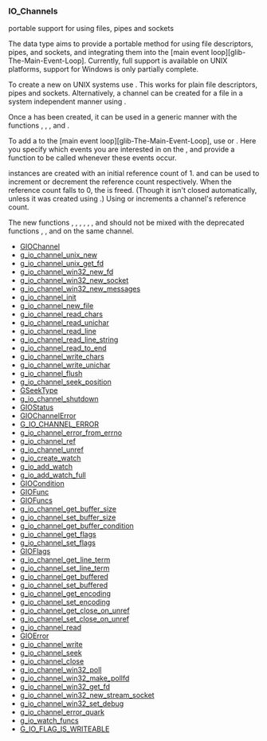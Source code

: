 ### IO_Channels

portable support for using files, pipes and sockets

 The [](GIOChannel) data type aims to provide a portable method for
 using file descriptors, pipes, and sockets, and integrating them
 into the [main event loop][glib-The-Main-Event-Loop]. Currently,
 full support is available on UNIX platforms, support for Windows
 is only partially complete.

 To create a new [](GIOChannel) on UNIX systems use
 [](g_io_channel_unix_new). This works for plain file descriptors,
 pipes and sockets. Alternatively, a channel can be created for a
 file in a system independent manner using [](g_io_channel_new_file).

 Once a [](GIOChannel) has been created, it can be used in a generic
 manner with the functions [](g_io_channel_read_chars),
 [](g_io_channel_write_chars), [](g_io_channel_seek_position), and
 [](g_io_channel_shutdown).

 To add a [](GIOChannel) to the [main event loop][glib-The-Main-Event-Loop],
 use [](g_io_add_watch) or [](g_io_add_watch_full). Here you specify which
 events you are interested in on the [](GIOChannel), and provide a
 function to be called whenever these events occur.

 [](GIOChannel) instances are created with an initial reference count of 1.
 [](g_io_channel_ref) and [](g_io_channel_unref) can be used to
 increment or decrement the reference count respectively. When the
 reference count falls to 0, the [](GIOChannel) is freed. (Though it
 isn't closed automatically, unless it was created using
 [](g_io_channel_new_file).) Using [](g_io_add_watch) or
 [](g_io_add_watch_full) increments a channel's reference count.

 The new functions [](g_io_channel_read_chars),
 [](g_io_channel_read_line), [](g_io_channel_read_line_string),
 [](g_io_channel_read_to_end), [](g_io_channel_write_chars),
 [](g_io_channel_seek_position), and [](g_io_channel_flush) should not be
 mixed with the deprecated functions [](g_io_channel_read),
 [](g_io_channel_write), and [](g_io_channel_seek) on the same channel.

* [GIOChannel]()
* [g_io_channel_unix_new]()
* [g_io_channel_unix_get_fd]()
* [g_io_channel_win32_new_fd]()
* [g_io_channel_win32_new_socket]()
* [g_io_channel_win32_new_messages]()
* [g_io_channel_init]()
* [g_io_channel_new_file]()
* [g_io_channel_read_chars]()
* [g_io_channel_read_unichar]()
* [g_io_channel_read_line]()
* [g_io_channel_read_line_string]()
* [g_io_channel_read_to_end]()
* [g_io_channel_write_chars]()
* [g_io_channel_write_unichar]()
* [g_io_channel_flush]()
* [g_io_channel_seek_position]()
* [GSeekType]()
* [g_io_channel_shutdown]()
* [GIOStatus]()
* [GIOChannelError]()
* [G_IO_CHANNEL_ERROR]()
* [g_io_channel_error_from_errno]()
* [g_io_channel_ref]()
* [g_io_channel_unref]()
* [g_io_create_watch]()
* [g_io_add_watch]()
* [g_io_add_watch_full]()
* [GIOCondition]()
* [GIOFunc]()
* [GIOFuncs]()
* [g_io_channel_get_buffer_size]()
* [g_io_channel_set_buffer_size]()
* [g_io_channel_get_buffer_condition]()
* [g_io_channel_get_flags]()
* [g_io_channel_set_flags]()
* [GIOFlags]()
* [g_io_channel_get_line_term]()
* [g_io_channel_set_line_term]()
* [g_io_channel_get_buffered]()
* [g_io_channel_set_buffered]()
* [g_io_channel_get_encoding]()
* [g_io_channel_set_encoding]()
* [g_io_channel_get_close_on_unref]()
* [g_io_channel_set_close_on_unref]()
* [g_io_channel_read]()
* [GIOError]()
* [g_io_channel_write]()
* [g_io_channel_seek]()
* [g_io_channel_close]()
* [g_io_channel_win32_poll]()
* [g_io_channel_win32_make_pollfd]()
* [g_io_channel_win32_get_fd]()
* [g_io_channel_win32_new_stream_socket]()
* [g_io_channel_win32_set_debug]()
* [g_io_channel_error_quark]()
* [g_io_watch_funcs]()
* [G_IO_FLAG_IS_WRITEABLE]()
